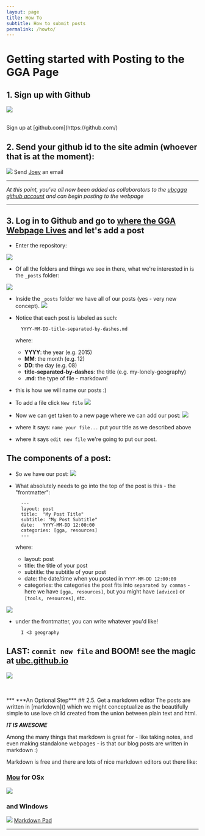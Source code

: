 ```yaml
---
layout: page
title: How To
subtitle: How to submit posts
permalink: /howto/
---
```

# Getting started with Posting to the GGA Page

## 1. Sign up with Github
![](https://images.duckduckgo.com/iu/?u=http%3A%2F%2Fwww.molecularecologist.com%2Fwp-content%2Fuploads%2F2013%2F11%2Fgithub-logo.jpg&f=1)

<br>
Sign up at [github.com](https://github.com/)

## 2. Send your github id to the site admin (whoever that is at the moment):

![](https://avatars3.githubusercontent.com/u/3622055?v=3&s=460)
Send <a href="mailto:joseph.lee@geog.ubc.ca">Joey</a> an email


***

*At this point, you've all now been added as collaborators to the [ubcgga github account](https://github.com/ubcgga) and can begin posting to the webpage*

***


## 3. Log in to Github and go to [where the GGA Webpage Lives](https://github.com/ubcgga/ubcgga.github.io) and let's add a post

* Enter the repository:

![](../assets/images/repo001.png)

* Of all the folders and things we see in there, what we're interested in is the ```_posts``` folder:

![](../assets/images/repo002.png)

* Inside the ```_posts``` folder we have all of our posts (yes - very new concept). 
![](../assets/images/posts001.png)

* Notice that each post is labeled as such: 

		YYYY-MM-DD-title-separated-by-dashes.md
		
	where:
	
	* **YYYY**: the year (e.g. 2015)
	* **MM**: the month (e.g. 12)
	* **DD**: the day (e.g. 08)
	* **title-separated-by-dashes**: the title (e.g. my-lonely-geography)
	* **.md**: the type of file - markdown! 

* this is how we will name our posts :)

* To add a file click ```New file```
![](../assets/images/posts002.png)

* Now we can get taken to a new page where we can add our post:
![](../assets/images/posts003.png)

* where it says: ```name your file...``` put your title as we described above
* where it says ```edit new file``` we're going to put our post.

## The components of a post:

* So we have our post:
![](../assets/images/posts004.png)

* What absolutely needs to go into the top of the post is this - the "frontmatter":

		---
		layout: post
		title:  "My Post Title"
		subtitle: "My Post Subtitle"
		date:   YYYY-MM-DD 12:00:00
		categories: [gga, resources]
		---
	where:
	
	* layout: post
	* title:  the title of your post
 	* subtitle: the subtitle of your post
	* date:  the date/time when you posted in  ```YYYY-MM-DD 12:00:00```
	* categories: the categories the post fits into ```separated by commas``` - here we have ```[gga, resources]```, but you might have ```[advice]``` or ```[tools, resources]```, etc.

![](../assets/images/posts005.png)

* under the frontmatter, you can write whatever you'd like! 

		I <3 geography

## LAST: ```commit new file``` and BOOM! see the magic at [ubc.github.io](http://ubcgga.github.io/)
![](../assets/images/posts006.png)


<br>
<br>
*** 
***An Optional Step***
## 2.5. Get a markdown editor 
The posts are written in [markdown]() which we might conceptualize as the beautifully simple to use love child created from the union between plain text and html. 

***IT IS AWESOME***

Among the many things that markdown is great for - like taking notes, and even making standalone webpages - is that our blog posts are written in markdown :) 

Markdown is free and there are lots of nice markdown editors out there like:

### [Mou](http://25.io/mou/) for OSx
![](http://25.io/mou/images/1.png)


### and Windows
![](http://www.markdownpad.com/images/markdownpad2.png)
[Markdown Pad](http://www.markdownpad.com/)

***




<!--# Setup

## (temporary)
1. log in to Github
( you'll have to be added as a collaborator first! so send your github id name to: joseph.lee@geog.ubc.ca) 
2. go to "_posts" folder
3. add a new file click "new file"
4. title format:   YYYY-MM-DD-title-separated-by-dashes.md
5. include a "frontmatter": this is where you can put the category tags in etc.


		---
		layout: post
		title:  "My first post"
		subtitle: "Woohoo!"
		date:   2015-12-04 23:34:01
		categories: [gga, resources]
		---


 6. After the front matter, put in your text:
 
 

		 Our first post in the gga blog. Geography is the best/worst thing ever! 


6. click "commit" new file.
7. Go see the magic at: [http://ubcgga.github.io/](http://ubcgga.github.io/)

-->